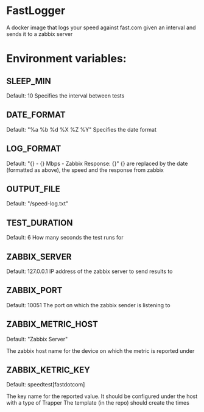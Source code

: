 # FastLogger
A docker image that logs your speed against fast.com given an interval and sends it to a zabbix server

# Environment variables:

## SLEEP_MIN 
Default: 10
Specifies the interval between tests

## DATE_FORMAT
Default: "%a %b %d %X %Z %Y"
Specifies the date format

## LOG_FORMAT
Default: "{} - {} Mbps - Zabbix Response: {}"
{} are replaced by the date (formatted as above), the speed and the response from zabbix

## OUTPUT_FILE
Default: "/speed-log.txt"

## TEST_DURATION
Default: 6
How many seconds the test runs for

## ZABBIX_SERVER
Default: 127.0.0.1
IP address of the zabbix server to send results to

## ZABBIX_PORT
Default: 10051
The port on which the zabbix sender is listening to

## ZABBIX_METRIC_HOST
Default: "Zabbix Server"

The zabbix host name for the device on which the metric is reported under

## ZABBIX_KETRIC_KEY
Default: speedtest[fastdotcom]

The key name for the reported value. It should be configured under the host with a type of Trapper
The template (in the repo) should create the times
